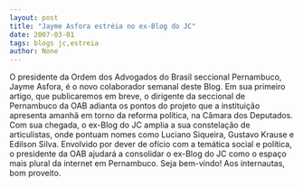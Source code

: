 ```yaml
---
layout: post
title: "Jayme Asfora estréia no ex-Blog do JC"
date: 2007-03-01
tags: blogs jc,estreia
author: None
---
```

O presidente da Ordem dos Advogados do Brasil seccional Pernambuco, Jayme Asfora, é o novo colaborador semanal deste Blog. 
Em sua primeiro artigo, que publicaremos em breve, o dirigente da seccional de Pernambuco da OAB adianta os pontos do projeto que a instituição apresenta amanhã em torno da reforma política, na Câmara dos Deputados.
Com sua chegada, o ex-Blog do JC amplia a sua constelação de articulistas, onde pontuam nomes como Luciano Siqueira, Gustavo Krause e Edilson Silva. Envolvido por dever de ofício com a temática social e política, o presidente da OAB ajudará a consolidar o ex-Blog do JC como o espaço mais plural da internet em Pernambuco.
Seja bem-vindo! Aos internautas, bom proveito. 